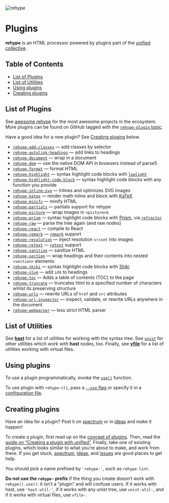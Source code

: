 ![rehype][logo]

# Plugins

**rehype** is an HTML processor powered by plugins part of the [unified][]
[collective][].

## Table of Contents

*   [List of Plugins](#list-of-plugins)
*   [List of Utilities](#list-of-utilities)
*   [Using plugins](#using-plugins)
*   [Creating plugins](#creating-plugins)

## List of Plugins

See [awesome rehype][awesome] for the most awesome projects in the ecosystem.
More plugins can be found on GitHub tagged with the [`rehype-plugin`
topic][topic].

Have a good idea for a new plugin?
See [Creating plugins][create] below.

*   [`rehype-add-classes`](https://github.com/martypdx/rehype-add-classes)
    — add classes by selector
*   [`rehype-autolink-headings`](https://github.com/rehypejs/rehype-autolink-headings)
    — add links to headings
*   [`rehype-document`](https://github.com/rehypejs/rehype-document)
    — wrap in a document
*   [`rehype-dom`](https://github.com/kmck/rehype-dom)
    — use the native DOM API in browsers instead of parse5
*   [`rehype-format`](https://github.com/rehypejs/rehype-format)
    — format HTML
*   [`rehype-highlight`](https://github.com/rehypejs/rehype-highlight)
    — syntax highlight code blocks with [`lowlight`](https://github.com/wooorm/lowlight)
*   [`rehype-highlight-code-block`](https://github.com/mapbox/rehype-highlight-code-block)
    — syntax highlight code blocks with any function you provide
*   [`rehype-inline-svg`](https://github.com/JS-DevTools/rehype-inline-svg)
    — Inlines and optimizes SVG images
*   [`rehype-katex`](https://github.com/rokt33r/remark-math/blob/master/packages/rehype-katex)
    — render math inline and block with [KaTeX](https://github.com/Khan/KaTeX)
*   [`rehype-minify`](https://github.com/rehypejs/rehype-minify)
    — minify HTML
*   [`rehype-partials`](https://github.com/mrzmmr/rehype-partials)
    — partials support for rehype
*   [`rehype-picture`](https://github.com/rehypejs/rehype-picture)
    — wrap images in `<picture>`s
*   [`rehype-prism`](https://github.com/mapbox/rehype-prism)
    — syntax highlight code blocks with [Prism](https://prismjs.com), via [`refractor`](https://github.com/wooorm/refractor#browser)
*   [`rehype-raw`](https://github.com/rehypejs/rehype-raw)
    — parse the tree again (and raw nodes)
*   [`rehype-react`](https://github.com/rhysd/rehype-react)
    — compile to React
*   [`rehype-remark`](https://github.com/rehypejs/rehype-remark)
    — [`remark`](https://github.com/wooorm/remark) support
*   [`rehype-resolution`](https://github.com/michaelnisi/rehype-resolution)
    — inject resolution `srcset` into images
*   [`rehype-retext`](https://github.com/rehypejs/rehype-retext)
    — [`retext`](https://github.com/wooorm/retext) support
*   [`rehype-sanitize`](https://github.com/rehypejs/rehype-sanitize)
    — sanitize HTML
*   [`rehype-section`](https://github.com/agentofuser/rehype-section)
    — wrap headings and their contents into nested `<section>` elements
*   [`rehype-shiki`](https://github.com/rsclarke/rehype-shiki)
    — syntax highlight code blocks with [Shiki](https://github.com/octref/shiki/)
*   [`rehype-slug`](https://github.com/rehypejs/rehype-slug)
    — add `id`s to headings
*   [`rehype-toc`](https://github.com/JS-DevTools/rehype-toc)
    — Adds a table of contents (TOC) to the page
*   [`rehype-truncate`](https://github.com/luk707/rehype-truncate)
    — truncates html to a specified number of characters whilst its preserving
      structure
*   [`rehype-urls`](https://github.com/brechtcs/rehype-urls)
    — rewrite URLs of `href` and `src` attributes
*   [`rehype-url-inspector`](https://github.com/JS-DevTools/rehype-url-inspector)
    — inspect, validate, or rewrite URLs anywhere in the document
*   [`rehype-webparser`](https://github.com/Prettyhtml/prettyhtml/tree/master/packages/rehype-webparser)
    — less strict HTML parser

## List of Utilities

See [**hast**][hast-util] for a list of utilities for working with the syntax
tree.
See [`unist`][unist-util] for other utilities which work with **hast**
nodes, too.
Finally, see [**vfile**][vfile-util] for a list of utilities working with
virtual files.

## Using plugins

To use a plugin programmatically, invoke the [`use()`][unified-use]
function.

To use plugin with `rehype-cli`, pass a [`--use` flag][unified-args-use]
or specify it in a [configuration file][config-file-use].

## Creating plugins

Have an idea for a plugin?
Post it on [spectrum][] or in [ideas][] and make it happen!

To create a plugin, first read up on the [concept of plugins][unified-plugins].
Then, read the [guide on “Creating a plugin with unified”][guide].
Finally, take one of existing plugins, which looks similar to what you’re about
to make, and work from there.
If you get stuck, [spectrum][], [ideas][], and [issues][] are good places to get
help.

You should pick a name prefixed by `'rehype-'`, such as `rehype-lint`.

**Do not use the `rehype-` prefix** if the thing you create doesn’t work with
`rehype().use()`: it isn’t a “plugin” and will confuse users.
If it works with hast, use `'hast-util-'`, if it works with any unist tree,
use `unist-util-`, and if it works with virtual files, use `vfile-`.

<!--Definitions:-->

[logo]: https://raw.githubusercontent.com/rehypejs/rehype/90b8f34/logo.svg?sanitize=true

[hast-util]: https://github.com/syntax-tree/hast#list-of-utilities

[unist-util]: https://github.com/syntax-tree/unist#unist-utilities

[vfile-util]: https://github.com/vfile/vfile#utilities

[unified-use]: https://github.com/unifiedjs/unified#processoruseplugin-options

[unified-args-use]: https://github.com/unifiedjs/unified-args#--use-plugin

[config-file-use]: https://github.com/unifiedjs/unified-engine/blob/master/doc/configure.md#plugins

[unified-plugins]: https://github.com/unifiedjs/unified#plugin

[issues]: https://github.com/rehypejs/rehype/issues

[spectrum]: https://spectrum.chat/unified/rehype

[guide]: https://unifiedjs.com/create-a-plugin.html

[awesome]: https://github.com/rehypejs/awesome-rehype

[ideas]: https://github.com/rehypejs/ideas

[topic]: https://github.com/topics/rehype-plugin

[unified]: https://github.com/unifiedjs/unified

[collective]: https://opencollective.com/unified

[create]: #creating-plugins
